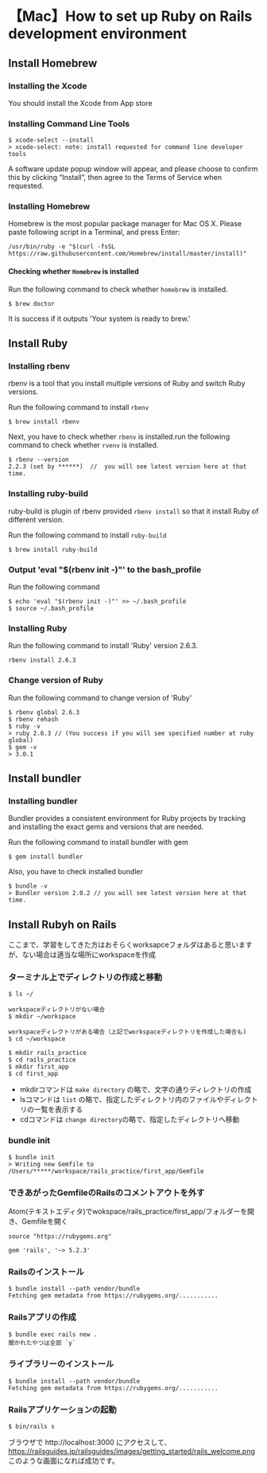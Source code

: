 # 【Mac】How to set up Ruby on Rails development environment

## Install Homebrew
### Installing the Xcode
You should install the Xcode from App store

### Installing Command Line Tools
```:Terminal
$ xcode-select --install
> xcode-select: note: install requested for command line developer tools
```
A software update popup window will appear, and please choose to confirm this by clicking “Install”, then agree to the Terms of Service when requested.

### Installing Homebrew
Homebrew is the most popular package manager for Mac OS X.
Please paste following script in a Terminal, and press Enter:
``` :Terminal
/usr/bin/ruby -e "$(curl -fsSL https://raw.githubusercontent.com/Homebrew/install/master/install)"
```

#### Checking whether `Homebrew` is installed
Run the following command to check whether `homebrew` is installed.
``` :Terminal
$ brew doctor
```
It is success if it outputs 'Your system is ready to brew.'


## Install Ruby
### Installing rbenv
rbenv is a tool that you install multiple versions of Ruby and switch Ruby versions.

Run the following command to install `rbenv`
``` :Terminal
$ brew install rbenv
```
Next, you have to check whether `rbenv` is installed.run the following command to check whether `rvenv` is installed.
``` :Terminal
$ rbenv --version
2.2.3 (set by ******)  //  you will see latest version here at that time.
```

### Installing ruby-build
ruby-build is plugin of rbenv provided `rbenv install` so that it install Ruby of different version.

Run the following command to install `ruby-build`
``` :Terminal
$ brew install ruby-build
```

### Output 'eval "$(rbenv init -)"' to the bash_profile
Run the following command
``` :Terminal
$ echo 'eval "$(rbenv init -)"' >> ~/.bash_profile
$ source ~/.bash_profile
```

### Installing Ruby
Run the following command to install 'Ruby' version 2.6.3.
``` :Terminal
rbenv install 2.6.3
```

### Change version of Ruby
Run the following command to change version of 'Ruby'
``` :Terminal
$ rbenv global 2.6.3
$ rbenv rehash
$ ruby -v
> ruby 2.6.3 // (You success if you will see specified number at ruby global)
$ gem -v
> 3.0.1
```

## Install bundler
### Installing bundler
Bundler provides a consistent environment for Ruby projects by tracking and installing the exact gems and versions that are needed.

Run the following command to install bundler with gem
``` :Terminal
$ gem install bundler
```

Also, you have to check installed bundler
``` :Terminal
$ bundle -v
> Bundler version 2.0.2 // you will see latest version here at that time.
```

## Install Rubyh on Rails
ここまで、学習をしてきた方はおそらくworksapceフォルダはあると思いますが、ない場合は適当な場所にworkspaceを作成

### ターミナル上でディレクトリの作成と移動
```:ターミナル
$ ls ~/

workspaceディレクトリがない場合
$ mkdir ~/workspace

workspaceディレクトリがある場合（上記でworkspaceディレクトリを作成した場合も)
$ cd ~/workspace

$ mkdir rails_practice
$ cd rails_practice
$ mkdir first_app
$ cd first_app
```
* mkdirコマンドは `make directory` の略で、文字の通りディレクトリの作成
* lsコマンドは `list` の略で、指定したディレクトリ内のファイルやディレクトリの一覧を表示する
* cdコマンドは `change directory`の略で、指定したディレクトリへ移動

### bundle init
```:ターミナル
$ bundle init
> Writing new Gemfile to /Users/*****/workspace/rails_practice/first_app/Gemfile
```

### できあがったGemfileのRailsのコメントアウトを外す
Atom(テキストエディタ)でwokspace/rails_practice/first_app/フォルダーを開き、Gemfileを開く
```:Gemfile
source "https://rubygems.org"

gem 'rails', '~> 5.2.3'
```

### Railsのインストール
``` :ターミナル
$ bundle install --path vendor/bundle
Fetching gem metadata from https://rubygems.org/...........
```

###  Railsアプリの作成
```
$ bundle exec rails new .
聞かれたやつは全部 `y` 
```

### ライブラリーのインストール
```
$ bundle install --path vendor/bundle
Fetching gem metadata from https://rubygems.org/...........
```

### Railsアプリケーションの起動
```
$ bin/rails s
```
ブラウザで http://localhost:3000 にアクセスして、
https://railsguides.jp/railsguides/images/getting_started/rails_welcome.png
このような画面になれば成功です。

